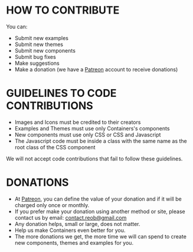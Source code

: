 # HOW TO CONTRIBUTE

You can:

- Submit new examples
- Submit new themes
- Submit new components
- Submit bug fixes
- Make suggestions
- Make a donation (we have a <a href="https://www.patreon.com/reob">Patreon</a> account to receive donations)

# GUIDELINES TO CODE CONTRIBUTIONS

- Images and Icons must be credited to their creators
- Examples and Themes must use only Containers's components
- New components must use only CSS or CSS and Javascript
- The Javascript code must be inside a class with the same name as the root class of the CSS component

We will not accept code contributions that fail to follow these guidelines.

# DONATIONS

- At <a href="https://www.patreon.com/reob">Patreon</a>, you can define the value of your donation and if it will be charged only once or monthly.
- If you prefer make your donation using another method or site, please contact us by email: contact.reob@gmail.com
- Any donation helps, small or large, does not matter.
- Help us make Containers even better for you.
- The more donations we get, the more time we will can spend to create new components, themes and examples for you.
